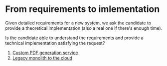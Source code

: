 # From requirements to imlementation

Given detailed requirements for a new system, we ask the candidate 
to provide a theoretical implementation (also a real one if there's enough time).

Is the candidate able to understand the requirements and provide a technical implementation 
satisfying the request?

1. [Custom PDF generation service](./custom_pdf_generation_service.md)
2. [Legacy monolith to the cloud](./legacy_monolith_to_the_cloud.md)